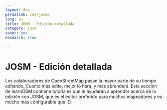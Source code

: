 ```yaml
---
layout: doc
permalink: /es/josm/
lang: es
title: JOSM - Edición detallada
category: josm
cover: yes
nosearch: true

---
```


JOSM - Edición detallada
================


Los colaboradores de OpenStreetMap pasan la mayor parte de su tiempo editando. Cuanto más
edite, mejor lo hará, y más aprenderá. Esta sección de learnOSM
contiene tutoriales que le ayudarán a aprender acerca de la edición con JOSM, que es el editor preferido para muchos mapeadores y es mucho más configurable que iD.